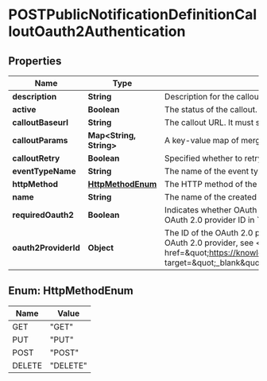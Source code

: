 

# POSTPublicNotificationDefinitionCalloutOauth2Authentication


## Properties

| Name | Type | Description | Notes |
|------------ | ------------- | ------------- | -------------|
|**description** | **String** | Description for the callout. |  [optional] |
|**active** | **Boolean** | The status of the callout. The default is &#x60;true&#x60;. |  [optional] |
|**calloutBaseurl** | **String** | The callout URL. It must start with &#39;https://&#39; |  |
|**calloutParams** | **Map&lt;String, String&gt;** | A key-value map of merge fields of this callout.  |  [optional] |
|**calloutRetry** | **Boolean** | Specified whether to retry the callout when the callout fails. The default value is &#x60;true&#x60;. |  [optional] |
|**eventTypeName** | **String** | The name of the event type. The value must be the same as the parent-level &#x60;eventTypeName&#x60; field. |  [optional] |
|**httpMethod** | [**HttpMethodEnum**](#HttpMethodEnum) | The HTTP method of the callout. |  |
|**name** | **String** | The name of the created callout. |  |
|**requiredOauth2** | **Boolean** | Indicates whether OAuth 2.0 authentication is enabled for the callout.  When creating callout notifications with OAuth 2.0 authentication enabled, you must set this field to &#x60;true&#x60; and specify the OAuth 2.0 provider ID in &#x60;oauth2ProviderId&#x60;.  |  |
|**oauth2ProviderId** | **Object** | The ID of the OAuth 2.0 provider in your tenant that provides access tokens for the callout. This field is required if &#x60;requiredOauth2&#x60; is &#x60;true&#x60;.  For more information about how to get the ID of an OAuth 2.0 provider, see &lt;a href&#x3D;\&quot;https://knowledgecenter.zuora.com/Zuora_Central_Platform/Tenant_Management/A_Administrator_Settings/Add_an_OAuth_2.0_Provider#Retrieve_the_ID_of_an_OAuth_2.0_provider\&quot; target&#x3D;\&quot;_blank\&quot;&gt;Retrieve the ID of an OAuth 2.0 provider&lt;/a&gt;.  |  [optional] |



## Enum: HttpMethodEnum

| Name | Value |
|---- | -----|
| GET | &quot;GET&quot; |
| PUT | &quot;PUT&quot; |
| POST | &quot;POST&quot; |
| DELETE | &quot;DELETE&quot; |



